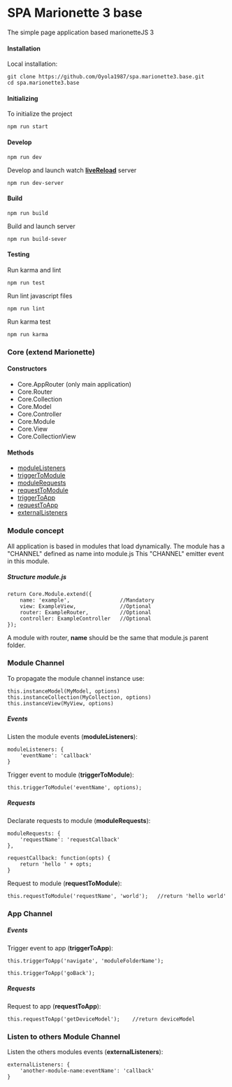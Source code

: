﻿
# SPA Marionette 3 base

The simple page application based marionetteJS 3


#### Installation

Local installation:

```
git clone https://github.com/Oyola1987/spa.marionette3.base.git
cd spa.marionette3.base
```

#### Initializing

To initialize the project

`npm run start`


#### Develop

`npm run dev`

Develop and launch watch [__liveReload__](https://chrome.google.com/webstore/detail/livereload/jnihajbhpnppcggbcgedagnkighmdlei) server

`npm run dev-server`


#### Build

`npm run build`

Build and launch server

`npm run build-sever`


#### Testing

Run karma and lint

`npm run test`

Run lint javascript files

`npm run lint`

Run karma test

`npm run karma`

### Core (extend Marionette) 

#### Constructors

* Core.AppRouter (only main application)
* Core.Router
* Core.Collection
* Core.Model
* Core.Controller
* Core.Module
* Core.View
* Core.CollectionView

#### Methods

* [moduleListeners](#user-content-events)
* [triggerToModule](#user-content-events)
* [moduleRequests](#user-content-requests)
* [requestToModule](#user-content-requests)
* [triggerToApp](#user-content-events-1)
* [requestToApp](#user-content-requests-1)
* [externalListeners](#user-content-listen-to-others-module-channel)

### Module concept

All application is based in modules that load dynamically.
The module has a "CHANNEL" defined as name into module.js
This "CHANNEL" emitter event in this module.

##### Structure module.js

```
return Core.Module.extend({
    name: 'example',                //Mandatory
    view: ExampleView,              //Optional
    router: ExampleRouter,          //Optional
    controller: ExampleController   //Optional
});

```

A module with router, __name__ should be the same that module.js parent folder.

### Module Channel
To propagate the module channel instance use:

```
this.instanceModel(MyModel, options)
this.instanceCollection(MyCollection, options)
this.instanceView(MyView, options)
```


##### Events

Listen the module events (__moduleListeners__):

```
moduleListeners: {
    'eventName': 'callback'
}
```

Trigger event to module (__triggerToModule__):

```
this.triggerToModule('eventName', options);
```

##### Requests

Declarate requests to module (__moduleRequests__):

```
moduleRequests: {
    'requestName': 'requestCallback'
},

requestCallback: function(opts) {
    return 'hello ' + opts;
}
```

Request to module (__requestToModule__):

```
this.requestToModule('requestName', 'world');   //return 'hello world'
```

### App Channel

##### Events

Trigger event to app (__triggerToApp__):

```
this.triggerToApp('navigate', 'moduleFolderName');

this.triggerToApp('goBack');
```

##### Requests

Request to app (__requestToApp__):

```
this.requestToApp('getDeviceModel');    //return deviceModel
```

### Listen to others Module Channel

Listen the others modules events (__externalListeners__):

```
externalListeners: {
    'another-module-name:eventName': 'callback'
}
```